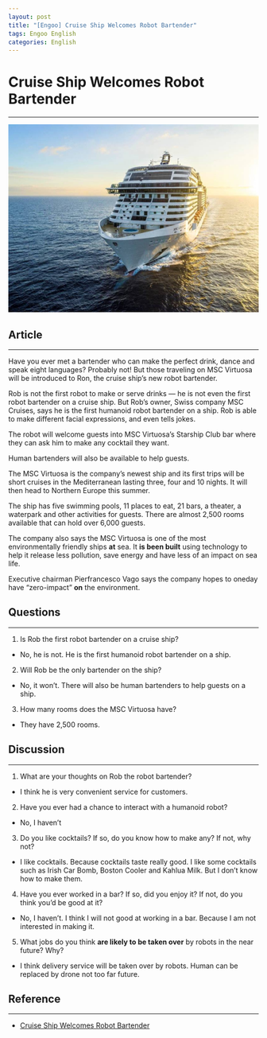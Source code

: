 ```yaml
---
layout: post
title: "[Engoo] Cruise Ship Welcomes Robot Bartender"
tags: Engoo English 
categories: English 
---
```


# Cruise Ship Welcomes Robot Bartender
* * *
![engoo03](/images/engoo03.png)

## Article
* * *
Have you ever met a bartender who can make the perfect drink, dance and speak eight languages? Probably not! But those traveling on MSC Virtuosa will be introduced to Ron, the cruise ship’s new robot bartender.  

Rob is not the first robot to make or serve drinks — he is not even the first robot bartender on a cruise ship. But Rob’s owner, Swiss company MSC Cruises, says he is the first humanoid robot bartender on a ship. Rob is able to make different facial expressions, and even tells jokes.  

The robot will welcome guests into MSC Virtuosa’s Starship Club bar where they can ask him to make any cocktail they want.  

Human bartenders will also be available to help guests.        

The MSC Virtuosa is the company’s newest ship and its first trips will be short cruises in the Mediterranean lasting three, four and 10 nights. It will then head to Northern Europe this summer.  

The ship has five swimming pools, 11 places to eat, 21 bars, a theater, a waterpark and other activities for guests. There are almost 2,500 rooms available that can hold over 6,000 guests.  

The company also says the MSC Virtuosa is one of the most environmentally friendly ships **at** sea. It **is been built** using technology to help it release less pollution, save energy and have less of an impact on sea life.  

Executive chairman Pierfrancesco Vago says the company hopes to oneday have “zero-impact” **on** the environment.

## Questions
* * *
1. Is Rob the first robot bartender on a cruise ship?  
- No, he is not. He is the first humanoid robot bartender on a ship.
2. Will Rob be the only bartender on the ship?
- No, it won’t. There will also be human bartenders to help guests on a ship.
3. How many rooms does the MSC Virtuosa have?
- They have 2,500 rooms.

## Discussion
* * *
1. What are your thoughts on Rob the robot bartender?
- I think he is very convenient service for customers.
2. Have you ever had a chance to interact with a humanoid robot?
- No, I haven’t
3. Do you like cocktails? If so, do you know how to make any? If not, why not?
- I like cocktails. Because cocktails taste really good. I like some cocktails such as Irish Car Bomb, Boston Cooler and Kahlua Milk. But I don’t know how to make them.
4. Have you ever worked in a bar? If so, did you enjoy it? If not, do you think you’d be good at it?
- No, I haven’t. I think I will not good at working in a bar. Because I am not interested in making it.
5. What jobs do you think **are likely to be taken over** by robots in the near future? Why?
- I think delivery service will be taken over by robots. Human can be replaced by drone not too far future.

## Reference
* * *
- <a href="https://engoo.com/app/daily-news/article/cruise-ship-welcomes-robot-bartender/Q-k1IHKgEeuKfj-fTrM66w">Cruise Ship Welcomes Robot Bartender</a>
